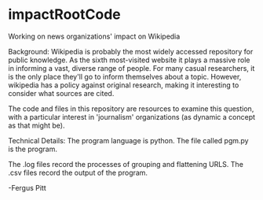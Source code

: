 impactRootCode
==============

Working on news organizations' impact on Wikipedia

Background:
Wikipedia is probably the most widely accessed repository for public knowledge. As the sixth most-visited website it plays a massive role in informing a vast, diverse range of people. For many casual researchers, it is the only place they'll go to inform themselves about a topic. However, wikipedia has a policy against original research, making it interesting to consider what sources are cited.

The code and files in this repository are resources to examine this question, with a particular interest in 'journalism' organizations (as dynamic a concept as that might be).

Technical Details:
The program language is python. The file called pgm.py is the program.

The .log files record the processes of grouping and flattening URLS.
The .csv files record the output of the program.

-Fergus Pitt
